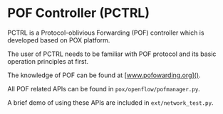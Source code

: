# POF Controller (PCTRL) 

PCTRL is a Protocol-oblivious Forwarding (POF) controller which is developed based on POX platform.

The user of PCTRL needs to be familiar with POF protocol and its basic operation principles at first. 

The knowledge of POF can be found at [www.pofowarding.org]().

All POF related APIs can be found in `pox/openflow/pofmanager.py`. 

A brief demo of using these APIs are included in `ext/network_test.py`.